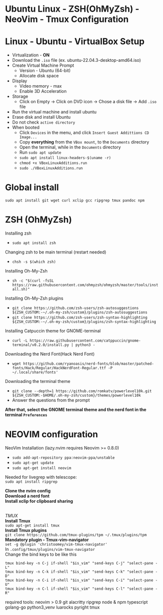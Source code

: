 # Ubuntu Linux - ZSH(OhMyZsh) - NeoVim - Tmux Configuration

# Linux - Ubuntu - VirtualBox Setup
*  Virtualization - **ON**
*  Download the `.iso` file (ex. ubuntu-22.04.3-desktop-amd64.iso)
*  Create Virtual Machine Prompt
   * Version - Ubuntu (64-bit)
   * Allocate disk space
* Display
  * Video memory - max
  * Enable 3D Acceleration
* Storage
  * Click on Empty -> Click on DVD icon -> Chose a disk file -> Add `.iso` file
* Run the virtual machine and install ubuntu
* Erase disk and install Ubuntu
* Do not check `active directory`
* When booted
  * Click `Devices` in the menu, and click `Insert Guest Addittions CD Image...`
  * Copy **everything** from the `VBox mount`, to the `Documents` directory
  * Open the terminal, while in the `Documents` directory
  * Run `sudo apt update`
  * `sudo apt install linux-headers-$(uname -r)`
  * `chmod +x VBoxLinuxAdditions.run`
  * `sudo ./VBoxLinuxAdditions.run`

# Global install
`sudo apt install git wget curl xclip gcc ripgrep tmux pandoc npm`
# ZSH (OhMyZsh)

Installing zsh
* `sudo apt install zsh`

Changing zsh to be main terminal (restart needed)
* `chsh -s $(which zsh)`

Installing Oh-My-Zsh
* `sh -c "$(curl -fsSL https://raw.githubusercontent.com/ohmyzsh/ohmyzsh/master/tools/install.sh)"`

Installing Oh-My-Zsh plugins
* `git clone https://github.com/zsh-users/zsh-autosuggestions ${ZSH_CUSTOM:-~/.oh-my-zsh/custom}/plugins/zsh-autosuggestions`
* `git clone https://github.com/zsh-users/zsh-syntax-highlighting ${ZSH_CUSTOM:-~/.oh-my-zsh/custom}/plugins/zsh-syntax-highlighting`

Installing Catpuccin theme for GNOME-terminal
* `curl -L https://raw.githubusercontent.com/catppuccin/gnome-terminal/v0.2.0/install.py | python3 -`

Downloading the Nerd Font(Hack Nerd Font)
* `wget https://github.com/ryanoasis/nerd-fonts/blob/master/patched-fonts/Hack/Regular/HackNerdFont-Regular.ttf -P ~/.local/share/fonts'`

Downloading the terminal theme
* `git clone --depth=1 https://github.com/romkatv/powerlevel10k.git ${ZSH_CUSTOM:-$HOME/.oh-my-zsh/custom}/themes/powerlevel10k`
* Answer the questions from the prompt

**After that, select the GNOME terminal theme and the nerd font in the terminal `Preferences`**

# NEOVIM configuration 

NeoVim Installation (lazy.nvim requires Neovim >= 0.8.0)
* `sudo add-apt-repository ppa:neovim-ppa/unstable` 
* `sudo apt-get update`
* `sudo apt-get install neovim`

Needed for livegrep with telescope:
<br/>
`sudo apt install ripgrep`

**Clone the nvim config**
<br/>
**Download a nerd font**
<br/>
**Install xclip for clipboard sharing**
<br/>
<br/>

*TMUX*
<br/>
**Install Tmux**
<br/>
`sudo apt-get install tmux`
<br/>
**Install Tmux plugins**
<br/>
`git clone https://github.com/tmux-plugins/tpm ~/.tmux/plugins/tpm`
<br/>
**Mandatory plugin - Tmux-vim-navigator**
<br/>
`set -g @plugin 'christoomey/vim-tmux-navigator'`
<br/>
In `.config/tmux/plugins/vim-tmux-navigator`
<br/>
Change the bind keys to be like this

`tmux bind-key -n C-j if-shell "$is_vim" "send-keys C-j" "select-pane -L"`
<br/>
`tmux bind-key -n C-k if-shell "$is_vim" "send-keys C-k" "select-pane -D"`
<br/>
`tmux bind-key -n C-i if-shell "$is_vim" "send-keys C-i" "select-pane -U"`
<br/>
`tmux bind-key -n C-l if-shell "$is_vim" "send-keys C-l" "select-pane -R"`
<br/>

required tools:
neovim > 0.9
git
alacritty
ripgrep
node & npm
typescript
golang-go
python3_venv
luarocks
pyright
tmux

